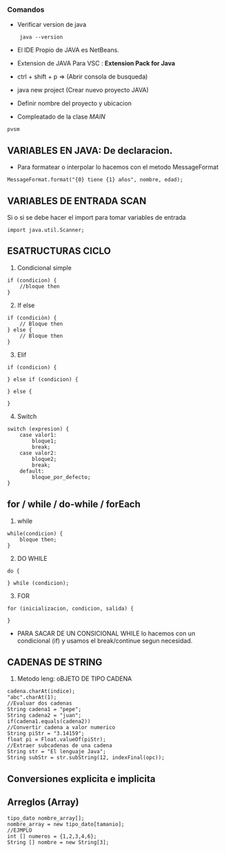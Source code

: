 ### Comandos

- Verificar version de java
```
    java --version
```
- El IDE Propio de JAVA es NetBeans.

- Extension de JAVA Para VSC : **Extension Pack for Java**

- ctrl + shift + p => (Abrir consola de busqueda)
- java new project (Crear nuevo proyecto JAVA)
- Definir nombre del proyecto y ubicacion

- Compleatado de la clase *MAIN*
```
pvsm
```
## VARIABLES EN JAVA: De declaracion.
- Para formatear o interpolar lo hacemos con el metodo MessageFormat
```
MessageFormat.format("{0} tiene {1} años", nombre, edad);
```
## VARIABLES DE ENTRADA SCAN
Si o si se debe hacer el import para tomar variables de entrada
```
import java.util.Scanner;
```

## ESATRUCTURAS CICLO
1. Condicional simple
```
if (condicion) {
    //bloque then
}
```
2. If else
```
if (condiciòn) {
    // Bloque then
} else {
    // Bloque then
}
```
3. Elif
```
if (condicion) {

} else if (condicion) {

} else {

}
```
4. Switch
```
switch (expresion) {
    case valor1:
        bloque1;
        break;
    case valor2:
        bloque2;
        break;
    default:
        bloque_por_defecto;
}
```

## for / while / do-while / forEach
1. while
```
while(condicion) {
    bloque then;
}
```
2. DO WHILE
```
do {

} while (condicion);
```

3. FOR
```
for (inicializacion, condicion, salida) {

}
```
- PARA SACAR DE UN CONSICIONAL WHILE lo hacemos con un condicional (if) y usamos el break/continue segun necesidad.

## CADENAS DE STRING
1. Metodo leng: oBJETO DE TIPO CADENA
```
cadena.charAt(indice);
"abc".charAt(1);
//Evaluar dos cadenas
String cadena1 = "pepe";
String cadena2 = "juan";
if(cadena1.equals(cadena2))
//Convertir cadena a valor numerico
String piStr = "3.14159";
float pi = Float.valueOf(piStr);
//Extraer subcadenas de una cadena
String str = "El lenguaje Java";
String subStr = str.subString(12, indexFinal(opc));

```
## Conversiones explicita e implicita

## Arreglos (Array)
```
tipo_dato nombre_array[];
nombre_array = new tipo_dato[tamanio];
//EJMPLO
int [] numeros = {1,2,3,4,6};
String [] nombre = new String[3];
```